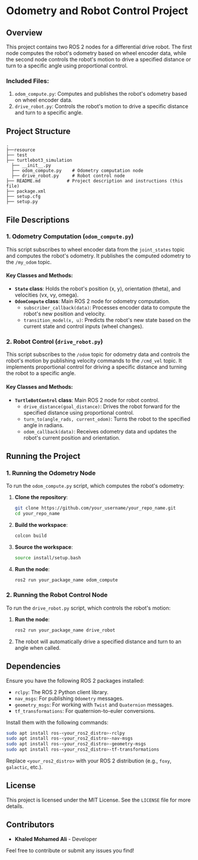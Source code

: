 
# **Odometry and Robot Control Project**

## **Overview**

This project contains two ROS 2 nodes for a differential drive robot. The first node computes the robot's odometry based on wheel encoder data, while the second node controls the robot's motion to drive a specified distance or turn to a specific angle using proportional control.

### **Included Files:**
1. `odom_compute.py`: Computes and publishes the robot's odometry based on wheel encoder data.
2. `drive_robot.py`: Controls the robot's motion to drive a specific distance and turn to a specific angle.

## **Project Structure**
```plaintext
.
├──resource
├── test
├── turtlebot3_simulation
  ├── __init__.py
  ├── odom_compute.py    # Odometry computation node
  ├── drive_robot.py     # Robot control node
├── README.md          # Project description and instructions (this file)
├── package.xml
├── setup.cfg
├── setup.py
```

## **File Descriptions**

### **1. Odometry Computation (`odom_compute.py`)**

This script subscribes to wheel encoder data from the `joint_states` topic and computes the robot's odometry. It publishes the computed odometry to the `/my_odom` topic.

#### **Key Classes and Methods**:
- **`State` class**: Holds the robot's position (x, y), orientation (theta), and velocities (vx, vy, omega).
- **`OdomCompute` class**: Main ROS 2 node for odometry computation.
  - `subscriber_callback(data)`: Processes encoder data to compute the robot's new position and velocity.
  - `transition_model(x, u)`: Predicts the robot's new state based on the current state and control inputs (wheel changes).

### **2. Robot Control (`drive_robot.py`)**

This script subscribes to the `/odom` topic for odometry data and controls the robot's motion by publishing velocity commands to the `/cmd_vel` topic. It implements proportional control for driving a specific distance and turning the robot to a specific angle.

#### **Key Classes and Methods**:
- **`TurtleBotControl` class**: Main ROS 2 node for robot control.
  - `drive_distance(goal_distance)`: Drives the robot forward for the specified distance using proportional control.
  - `turn_to(angle_rads, current_odom)`: Turns the robot to the specified angle in radians.
  - `odom_callback(data)`: Receives odometry data and updates the robot's current position and orientation.

## **Running the Project**

### **1. Running the Odometry Node**
To run the `odom_compute.py` script, which computes the robot's odometry:

1. **Clone the repository**:
   ```bash
   git clone https://github.com/your_username/your_repo_name.git
   cd your_repo_name
   ```

2. **Build the workspace**:
   ```bash
   colcon build
   ```

3. **Source the workspace**:
   ```bash
   source install/setup.bash
   ```

4. **Run the node**:
   ```bash
   ros2 run your_package_name odom_compute
   ```

### **2. Running the Robot Control Node**
To run the `drive_robot.py` script, which controls the robot's motion:

1. **Run the node**:
   ```bash
   ros2 run your_package_name drive_robot
   ```

2. The robot will automatically drive a specified distance and turn to an angle when called.

## **Dependencies**

Ensure you have the following ROS 2 packages installed:

- `rclpy`: The ROS 2 Python client library.
- `nav_msgs`: For publishing `Odometry` messages.
- `geometry_msgs`: For working with `Twist` and `Quaternion` messages.
- `tf_transformations`: For quaternion-to-euler conversions.

Install them with the following commands:
```bash
sudo apt install ros-<your_ros2_distro>-rclpy
sudo apt install ros-<your_ros2_distro>-nav-msgs
sudo apt install ros-<your_ros2_distro>-geometry-msgs
sudo apt install ros-<your_ros2_distro>-tf-transformations
```

Replace `<your_ros2_distro>` with your ROS 2 distribution (e.g., `foxy`, `galactic`, etc.).

## **License**
This project is licensed under the MIT License. See the `LICENSE` file for more details.

## **Contributors**
- **Khaled Mohamed Ali** - Developer

Feel free to contribute or submit any issues you find!
